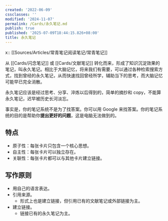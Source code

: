 ```yaml
---
created: '2022-06-09'
cssclasses: ''
modified: '2024-11-07'
permalink: /Cards/永久笔记.md
publish: true
published: '2025-07-09T18:44:15.826+08:00'
title: 永久笔记
---
```

x:: [[Sources/Articles/常青笔记阅读笔记/常青笔记]]

从 [[Cards/闪念笔记]] 或 [[Cards/文献笔记]] 转化而来，形成了知识沉淀效果的笔记，叫永久笔记。相比于大脑记忆，将来我们有需要，可以通过各种检索搜索方式，找到曾经的永久笔记，从而快速找回曾经所学，辅助当下的思考，而大脑记忆可能早已完全消散。

永久笔记应该是经过思考、分享、淬炼以后得到的，简单的摘抄和 copy，不能算永久笔记，迟早被历史长河淡忘。

事实是，你的笔记系统不是为了找答案。你可以用 Google 来找答案。你的笔记系统的目的是帮助你**提出更好的问题**，这是电脑无法做到的。

## 特点

- 原子性：每张卡片只包含一个核心思想。
- 自主性：每张卡片可以独立存在。
- 关联性：每张卡片都可以与其他卡片建立链接。
## 写作原则

- 用自己的语言表达。
- 引用来源。
	- 形式上也是建立链接，但引用已有的文献笔记或外部链接为主。
- 建立链接。
	- 链接已有的永久笔记为主。